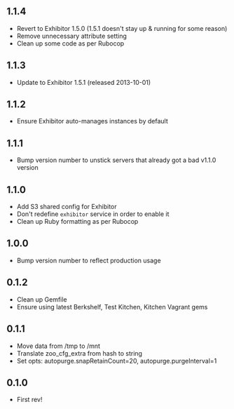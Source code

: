 ## 1.1.4

* Revert to Exhibitor 1.5.0 (1.5.1 doesn't stay up & running for some reason)
* Remove unnecessary attribute setting
* Clean up some code as per Rubocop

## 1.1.3

* Update to Exhibitor 1.5.1 (released 2013-10-01)

## 1.1.2

* Ensure Exhibitor auto-manages instances by default

## 1.1.1

* Bump version number to unstick servers that already got a bad v1.1.0 version

## 1.1.0

* Add S3 shared config for Exhibitor
* Don't redefine `exhibitor` service in order to enable it
* Clean up Ruby formatting as per Rubocop

## 1.0.0

* Bump version number to reflect production usage

## 0.1.2

* Clean up Gemfile
* Ensure using latest Berkshelf, Test Kitchen, Kitchen Vagrant gems

## 0.1.1

* Move data from /tmp to /mnt
* Translate zoo_cfg_extra from hash to string
* Set opts: autopurge.snapRetainCount=20, autopurge.purgeInterval=1

## 0.1.0

* First rev!
